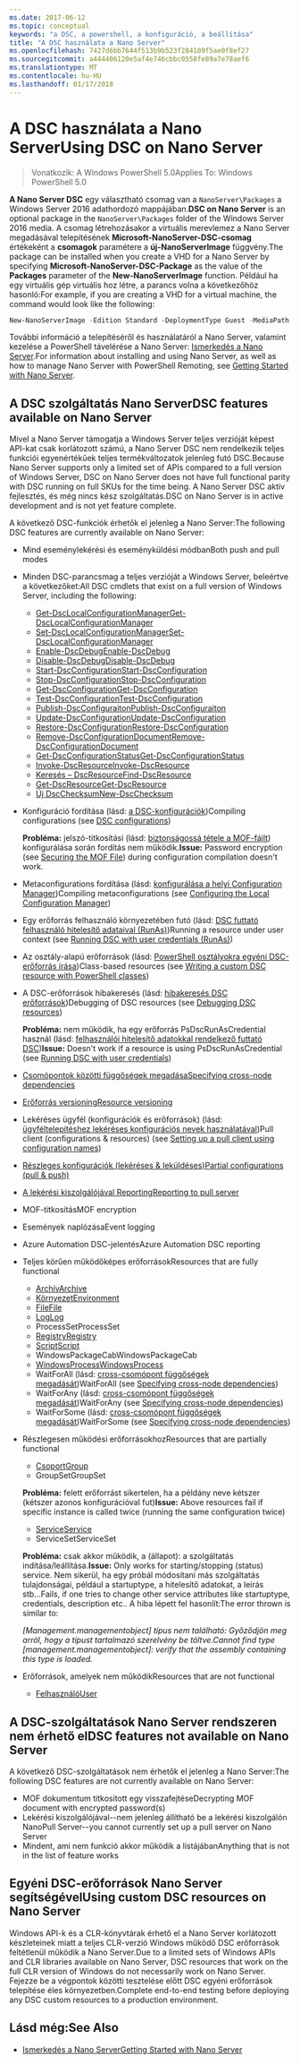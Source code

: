 ```yaml
---
ms.date: 2017-06-12
ms.topic: conceptual
keywords: "a DSC, a powershell, a konfiguráció, a beállítása"
title: "A DSC használata a Nano Server"
ms.openlocfilehash: 7427d6bb7644f513b9b523f284109f5ae0f8ef27
ms.sourcegitcommit: a444406120e5af4e746cbbc0558fe89a7e78aef6
ms.translationtype: MT
ms.contentlocale: hu-HU
ms.lasthandoff: 01/17/2018
---
```

# <a name="using-dsc-on-nano-server"></a><span data-ttu-id="40f02-103">A DSC használata a Nano Server</span><span class="sxs-lookup"><span data-stu-id="40f02-103">Using DSC on Nano Server</span></span>

> <span data-ttu-id="40f02-104">Vonatkozik: A Windows PowerShell 5.0</span><span class="sxs-lookup"><span data-stu-id="40f02-104">Applies To: Windows PowerShell 5.0</span></span>

<span data-ttu-id="40f02-105">**A Nano Server DSC** egy választható csomag van a `NanoServer\Packages` a Windows Server 2016 adathordozó mappájában.</span><span class="sxs-lookup"><span data-stu-id="40f02-105">**DSC on Nano Server** is an optional package in the `NanoServer\Packages` folder of the Windows Server 2016 media.</span></span> <span data-ttu-id="40f02-106">A csomag létrehozásakor a virtuális merevlemez a Nano Server megadásával telepítésének **Microsoft-NanoServer-DSC-csomag** értékeként a **csomagok** paramétere a **új-NanoServerImage**  függvény.</span><span class="sxs-lookup"><span data-stu-id="40f02-106">The package can be installed when you create a VHD for a Nano Server by specifying **Microsoft-NanoServer-DSC-Package** as the value of the **Packages** parameter of the **New-NanoServerImage** function.</span></span> <span data-ttu-id="40f02-107">Például ha egy virtuális gép virtuális hoz létre, a parancs volna a következőhöz hasonló:</span><span class="sxs-lookup"><span data-stu-id="40f02-107">For example, if you are creating a VHD for a virtual machine, the command would look like the following:</span></span>

```powershell
New-NanoServerImage -Edition Standard -DeploymentType Guest -MediaPath f:\ -BasePath .\Base -TargetPath .\Nano1\Nano.vhd -ComputerName Nano1 -Packages Microsoft-NanoServer-DSC-Package
```

<span data-ttu-id="40f02-108">További információ a telepítéséről és használatáról a Nano Server, valamint kezelése a PowerShell távelérése a Nano Server: [Ismerkedés a Nano Server](https://technet.microsoft.com/en-us/library/mt126167.aspx).</span><span class="sxs-lookup"><span data-stu-id="40f02-108">For information about installing and using Nano Server, as well as how to manage Nano Server with PowerShell Remoting, see [Getting Started with Nano Server](https://technet.microsoft.com/en-us/library/mt126167.aspx).</span></span>


## <a name="dsc-features-available-on-nano-server"></a><span data-ttu-id="40f02-109">A DSC szolgáltatás Nano Server</span><span class="sxs-lookup"><span data-stu-id="40f02-109">DSC features available on Nano Server</span></span>

 <span data-ttu-id="40f02-110">Mivel a Nano Server támogatja a Windows Server teljes verzióját képest API-kat csak korlátozott számú, a Nano Server DSC nem rendelkezik teljes funkciói egyenértékűek teljes termékváltozatok jelenleg futó DSC.</span><span class="sxs-lookup"><span data-stu-id="40f02-110">Because Nano Server supports only a limited set of APIs compared to a full version of Windows Server, DSC on Nano Server does not have full functional parity with DSC running on full SKUs for the time being.</span></span> <span data-ttu-id="40f02-111">A Nano Server DSC aktív fejlesztés, és még nincs kész szolgáltatás.</span><span class="sxs-lookup"><span data-stu-id="40f02-111">DSC on Nano Server is in active development and is not yet feature complete.</span></span>
 
 <span data-ttu-id="40f02-112">A következő DSC-funkciók érhetők el jelenleg a Nano Server:</span><span class="sxs-lookup"><span data-stu-id="40f02-112">The following DSC features are currently available on Nano Server:</span></span> 


* <span data-ttu-id="40f02-113">Mind eseménylekérési és eseményküldési módban</span><span class="sxs-lookup"><span data-stu-id="40f02-113">Both push and pull modes</span></span>

* <span data-ttu-id="40f02-114">Minden DSC-parancsmag a teljes verzióját a Windows Server, beleértve a következőket:</span><span class="sxs-lookup"><span data-stu-id="40f02-114">All DSC cmdlets that exist on a full version of Windows Server, including the following:</span></span> 
  * [<span data-ttu-id="40f02-115">Get-DscLocalConfigurationManager</span><span class="sxs-lookup"><span data-stu-id="40f02-115">Get-DscLocalConfigurationManager</span></span>](https://technet.microsoft.com/en-us/library/dn407378.aspx)
  * [<span data-ttu-id="40f02-116">Set-DscLocalConfigurationManager</span><span class="sxs-lookup"><span data-stu-id="40f02-116">Set-DscLocalConfigurationManager</span></span>](https://technet.microsoft.com/en-us/library/dn521621.aspx)   
  * [<span data-ttu-id="40f02-117">Enable-DscDebug</span><span class="sxs-lookup"><span data-stu-id="40f02-117">Enable-DscDebug</span></span>](https://technet.microsoft.com/en-us/library/mt517870.aspx)
  * [<span data-ttu-id="40f02-118">Disable-DscDebug</span><span class="sxs-lookup"><span data-stu-id="40f02-118">Disable-DscDebug</span></span>](https://technet.microsoft.com/en-us/library/mt517872.aspx)       
  * [<span data-ttu-id="40f02-119">Start-DscConfiguration</span><span class="sxs-lookup"><span data-stu-id="40f02-119">Start-DscConfiguration</span></span>](https://technet.microsoft.com/en-us/library/dn521623.aspx)
  * [<span data-ttu-id="40f02-120">Stop-DscConfiguration</span><span class="sxs-lookup"><span data-stu-id="40f02-120">Stop-DscConfiguration</span></span>](https://technet.microsoft.com/en-us/library/mt143542.aspx)
  * [<span data-ttu-id="40f02-121">Get-DscConfiguration</span><span class="sxs-lookup"><span data-stu-id="40f02-121">Get-DscConfiguration</span></span>](https://technet.microsoft.com/en-us/library/dn407379.aspx)
  * [<span data-ttu-id="40f02-122">Test-DscConfiguration</span><span class="sxs-lookup"><span data-stu-id="40f02-122">Test-DscConfiguration</span></span>](https://technet.microsoft.com/en-us/library/dn407382.aspx)      
  * [<span data-ttu-id="40f02-123">Publish-DscConfiguraiton</span><span class="sxs-lookup"><span data-stu-id="40f02-123">Publish-DscConfiguraiton</span></span>](https://technet.microsoft.com/en-us/library/mt517875.aspx) 
  * [<span data-ttu-id="40f02-124">Update-DscConfiguration</span><span class="sxs-lookup"><span data-stu-id="40f02-124">Update-DscConfiguration</span></span>](https://technet.microsoft.com/en-us/library/mt143541.aspx)
  * [<span data-ttu-id="40f02-125">Restore-DscConfiguration</span><span class="sxs-lookup"><span data-stu-id="40f02-125">Restore-DscConfiguration</span></span>](https://technet.microsoft.com/en-us/library/dn407383.aspx)
  * [<span data-ttu-id="40f02-126">Remove-DscConfigurationDocument</span><span class="sxs-lookup"><span data-stu-id="40f02-126">Remove-DscConfigurationDocument</span></span>](https://technet.microsoft.com/en-us/library/mt143544.aspx)
  * [<span data-ttu-id="40f02-127">Get-DscConfigurationStatus</span><span class="sxs-lookup"><span data-stu-id="40f02-127">Get-DscConfigurationStatus</span></span>](https://technet.microsoft.com/en-us/library/mt517868.aspx)
  * [<span data-ttu-id="40f02-128">Invoke-DscResource</span><span class="sxs-lookup"><span data-stu-id="40f02-128">Invoke-DscResource</span></span>](https://technet.microsoft.com/en-us/library/mt517869.aspx)
  * [<span data-ttu-id="40f02-129">Keresés – DscResource</span><span class="sxs-lookup"><span data-stu-id="40f02-129">Find-DscResource</span></span>](https://technet.microsoft.com/en-us/library/mt517874.aspx)
  * [<span data-ttu-id="40f02-130">Get-DscResource</span><span class="sxs-lookup"><span data-stu-id="40f02-130">Get-DscResource</span></span>](https://technet.microsoft.com/en-us/library/dn521625.aspx)
  * [<span data-ttu-id="40f02-131">Új DscChecksum</span><span class="sxs-lookup"><span data-stu-id="40f02-131">New-DscChecksum</span></span>](https://technet.microsoft.com/en-us/library/dn521622.aspx)    

* <span data-ttu-id="40f02-132">Konfiguráció fordítása (lásd: [a DSC-konfigurációk](configurations.md))</span><span class="sxs-lookup"><span data-stu-id="40f02-132">Compiling configurations (see [DSC configurations](configurations.md))</span></span>

  <span data-ttu-id="40f02-133">**Probléma:** jelszó-titkosítási (lásd: [biztonságossá tétele a MOF-fájlt](securemof.md)) konfigurálása során fordítás nem működik.</span><span class="sxs-lookup"><span data-stu-id="40f02-133">**Issue:** Password encryption (see [Securing the MOF File](securemof.md)) during configuration compilation doesn't work.</span></span>

* <span data-ttu-id="40f02-134">Metaconfigurations fordítása (lásd: [konfigurálása a helyi Configuration Manager](metaConfig.md))</span><span class="sxs-lookup"><span data-stu-id="40f02-134">Compiling metaconfigurations (see [Configuring the Local Configuration Manager](metaConfig.md))</span></span>

* <span data-ttu-id="40f02-135">Egy erőforrás felhasználó környezetében futó (lásd: [DSC futtató felhasználó hitelesítő adataival (RunAs)](runAsUser.md))</span><span class="sxs-lookup"><span data-stu-id="40f02-135">Running a resource under user context (see [Running DSC with user credentials (RunAs)](runAsUser.md))</span></span>

* <span data-ttu-id="40f02-136">Az osztály-alapú erőforrások (lásd: [PowerShell osztályokra egyéni DSC-erőforrás írása](authoringResourceClass.md))</span><span class="sxs-lookup"><span data-stu-id="40f02-136">Class-based resources (see [Writing a custom DSC resource with PowerShell classes](authoringResourceClass.md))</span></span>

* <span data-ttu-id="40f02-137">A DSC-erőforrások hibakeresés (lásd: [hibakeresés DSC erőforrások](debugresource.md))</span><span class="sxs-lookup"><span data-stu-id="40f02-137">Debugging of DSC resources (see [Debugging DSC resources](debugresource.md))</span></span>
  
  <span data-ttu-id="40f02-138">**Probléma:** nem működik, ha egy erőforrás PsDscRunAsCredential használ (lásd: [felhasználói hitelesítő adatokkal rendelkező futtató DSC](runAsUser.md))</span><span class="sxs-lookup"><span data-stu-id="40f02-138">**Issue:** Doesn't work if a resource is using PsDscRunAsCredential (see [Running DSC with user credentials](runAsUser.md))</span></span>

* [<span data-ttu-id="40f02-139">Csomópontok közötti függőségek megadása</span><span class="sxs-lookup"><span data-stu-id="40f02-139">Specifying cross-node dependencies</span></span>](crossNodeDependencies.md) 

* [<span data-ttu-id="40f02-140">Erőforrás versioning</span><span class="sxs-lookup"><span data-stu-id="40f02-140">Resource versioning</span></span>](sxsResource.md)

* <span data-ttu-id="40f02-141">Lekéréses ügyfél (konfigurációk és erőforrások) (lásd: [ügyféltelepítéshez lekéréses konfigurációs nevek használatával](pullClientConfigNames.md))</span><span class="sxs-lookup"><span data-stu-id="40f02-141">Pull client (configurations & resources) (see [Setting up a pull client using configuration names](pullClientConfigNames.md))</span></span>

* [<span data-ttu-id="40f02-142">Részleges konfigurációk (lekéréses & leküldéses)</span><span class="sxs-lookup"><span data-stu-id="40f02-142">Partial configurations (pull & push)</span></span>](partialConfigs.md)

* [<span data-ttu-id="40f02-143">A lekérési kiszolgálójával Reporting</span><span class="sxs-lookup"><span data-stu-id="40f02-143">Reporting to pull server</span></span>](reportServer.md) 

* <span data-ttu-id="40f02-144">MOF-titkosítás</span><span class="sxs-lookup"><span data-stu-id="40f02-144">MOF encryption</span></span>

* <span data-ttu-id="40f02-145">Események naplózása</span><span class="sxs-lookup"><span data-stu-id="40f02-145">Event logging</span></span>

* <span data-ttu-id="40f02-146">Azure Automation DSC-jelentés</span><span class="sxs-lookup"><span data-stu-id="40f02-146">Azure Automation DSC reporting</span></span>

* <span data-ttu-id="40f02-147">Teljes körűen működőképes erőforrások</span><span class="sxs-lookup"><span data-stu-id="40f02-147">Resources that are fully functional</span></span>
  * [<span data-ttu-id="40f02-148">Archív</span><span class="sxs-lookup"><span data-stu-id="40f02-148">Archive</span></span>](archiveResource.md)
  * [<span data-ttu-id="40f02-149">Környezet</span><span class="sxs-lookup"><span data-stu-id="40f02-149">Environment</span></span>](environmentResource.md)
  * [<span data-ttu-id="40f02-150">File</span><span class="sxs-lookup"><span data-stu-id="40f02-150">File</span></span>](fileResource.md)
  * [<span data-ttu-id="40f02-151">Log</span><span class="sxs-lookup"><span data-stu-id="40f02-151">Log</span></span>](logResource.md)
  * <span data-ttu-id="40f02-152">ProcessSet</span><span class="sxs-lookup"><span data-stu-id="40f02-152">ProcessSet</span></span>
  * [<span data-ttu-id="40f02-153">Registry</span><span class="sxs-lookup"><span data-stu-id="40f02-153">Registry</span></span>](registryResource.md)
  * [<span data-ttu-id="40f02-154">Script</span><span class="sxs-lookup"><span data-stu-id="40f02-154">Script</span></span>](scriptResource.md)
  * <span data-ttu-id="40f02-155">WindowsPackageCab</span><span class="sxs-lookup"><span data-stu-id="40f02-155">WindowsPackageCab</span></span>
  * [<span data-ttu-id="40f02-156">WindowsProcess</span><span class="sxs-lookup"><span data-stu-id="40f02-156">WindowsProcess</span></span>](windowsProcessResource.md)
  * <span data-ttu-id="40f02-157">WaitForAll (lásd: [cross-csomópont függőségek megadását](crossNodeDependencies.md))</span><span class="sxs-lookup"><span data-stu-id="40f02-157">WaitForAll (see [Specifying cross-node dependencies](crossNodeDependencies.md))</span></span>
  * <span data-ttu-id="40f02-158">WaitForAny (lásd: [cross-csomópont függőségek megadását](crossNodeDependencies.md))</span><span class="sxs-lookup"><span data-stu-id="40f02-158">WaitForAny (see [Specifying cross-node dependencies](crossNodeDependencies.md))</span></span>
  * <span data-ttu-id="40f02-159">WaitForSome (lásd: [cross-csomópont függőségek megadását](crossNodeDependencies.md))</span><span class="sxs-lookup"><span data-stu-id="40f02-159">WaitForSome (see [Specifying cross-node dependencies](crossNodeDependencies.md))</span></span>

* <span data-ttu-id="40f02-160">Részlegesen működési erőforrásokhoz</span><span class="sxs-lookup"><span data-stu-id="40f02-160">Resources that are partially functional</span></span>
  * [<span data-ttu-id="40f02-161">Csoport</span><span class="sxs-lookup"><span data-stu-id="40f02-161">Group</span></span>](groupResource.md)
  * <span data-ttu-id="40f02-162">GroupSet</span><span class="sxs-lookup"><span data-stu-id="40f02-162">GroupSet</span></span>
  
  <span data-ttu-id="40f02-163">**Probléma:** felett erőforrást sikertelen, ha a példány neve kétszer (kétszer azonos konfigurációval fut)</span><span class="sxs-lookup"><span data-stu-id="40f02-163">**Issue:** Above resources fail if specific instance is called twice (running the same configuration twice)</span></span>
  
  * [<span data-ttu-id="40f02-164">Service</span><span class="sxs-lookup"><span data-stu-id="40f02-164">Service</span></span>](serviceResource.md)
  * <span data-ttu-id="40f02-165">ServiceSet</span><span class="sxs-lookup"><span data-stu-id="40f02-165">ServiceSet</span></span>
  
  <span data-ttu-id="40f02-166">**Probléma:** csak akkor működik, a (állapot): a szolgáltatás indítása/leállítása.</span><span class="sxs-lookup"><span data-stu-id="40f02-166">**Issue:** Only works for starting/stopping (status) service.</span></span> <span data-ttu-id="40f02-167">Nem sikerül, ha egy próbál módosítani más szolgáltatás tulajdonságai, például a startuptype, a hitelesítő adatokat, a leírás stb...</span><span class="sxs-lookup"><span data-stu-id="40f02-167">Fails, if one tries to change other service attributes like startuptype, credentials, description etc..</span></span> <span data-ttu-id="40f02-168">A hiba lépett fel hasonlít:</span><span class="sxs-lookup"><span data-stu-id="40f02-168">The error thrown is similar to:</span></span>
  
  <span data-ttu-id="40f02-169">*[Management.managementobject] típus nem található: Győződjön meg arról, hogy a típust tartalmazó szerelvény be töltve.*</span><span class="sxs-lookup"><span data-stu-id="40f02-169">*Cannot find type [management.managementobject]: verify that the assembly containing this type is loaded.*</span></span>
  
* <span data-ttu-id="40f02-170">Erőforrások, amelyek nem működik</span><span class="sxs-lookup"><span data-stu-id="40f02-170">Resources that are not functional</span></span>
  * [<span data-ttu-id="40f02-171">Felhasználó</span><span class="sxs-lookup"><span data-stu-id="40f02-171">User</span></span>](userResource.md)
  

## <a name="dsc-features-not-available-on-nano-server"></a><span data-ttu-id="40f02-172">A DSC-szolgáltatások Nano Server rendszeren nem érhető el</span><span class="sxs-lookup"><span data-stu-id="40f02-172">DSC features not available on Nano Server</span></span>

<span data-ttu-id="40f02-173">A következő DSC-szolgáltatások nem érhetők el jelenleg a Nano Server:</span><span class="sxs-lookup"><span data-stu-id="40f02-173">The following DSC features are not currently available on Nano Server:</span></span>

* <span data-ttu-id="40f02-174">MOF dokumentum titkosított egy visszafejtése</span><span class="sxs-lookup"><span data-stu-id="40f02-174">Decrypting MOF document with encrypted password(s)</span></span> 
* <span data-ttu-id="40f02-175">Lekérési kiszolgálójával--nem jelenleg állítható be a lekérési kiszolgálón Nano</span><span class="sxs-lookup"><span data-stu-id="40f02-175">Pull Server--you cannot currently set up a pull server on Nano Server</span></span>
* <span data-ttu-id="40f02-176">Mindent, ami nem funkció akkor működik a listájában</span><span class="sxs-lookup"><span data-stu-id="40f02-176">Anything that is not in the list of feature works</span></span>

## <a name="using-custom-dsc-resources-on-nano-server"></a><span data-ttu-id="40f02-177">Egyéni DSC-erőforrások Nano Server segítségével</span><span class="sxs-lookup"><span data-stu-id="40f02-177">Using custom DSC resources on Nano Server</span></span>
 
<span data-ttu-id="40f02-178">Windows API-k és a CLR-könyvtárak érhető el a Nano Server korlátozott készleteinek miatt a teljes CLR-verzió Windows működő DSC erőforrások feltétlenül működik a Nano Server.</span><span class="sxs-lookup"><span data-stu-id="40f02-178">Due to a limited sets of Windows APIs and CLR libraries available on Nano Server, DSC resources that work on the full CLR version of Windows do not necessarily work on Nano Server.</span></span> <span data-ttu-id="40f02-179">Fejezze be a végpontok közötti tesztelése előtt DSC egyéni erőforrások telepítése éles környezetben.</span><span class="sxs-lookup"><span data-stu-id="40f02-179">Complete end-to-end testing before deploying any DSC custom resources to a production environment.</span></span>

## <a name="see-also"></a><span data-ttu-id="40f02-180">Lásd még:</span><span class="sxs-lookup"><span data-stu-id="40f02-180">See Also</span></span>
- [<span data-ttu-id="40f02-181">Ismerkedés a Nano Server</span><span class="sxs-lookup"><span data-stu-id="40f02-181">Getting Started with Nano Server</span></span>](https://technet.microsoft.com/en-us/library/mt126167.aspx)

